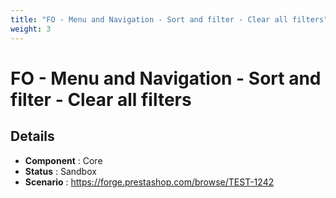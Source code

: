 ```yaml
---
title: "FO - Menu and Navigation - Sort and filter - Clear all filters"
weight: 3
---
```


# FO - Menu and Navigation - Sort and filter - Clear all filters
## Details
* **Component** : Core
* **Status** : Sandbox
* **Scenario** : https://forge.prestashop.com/browse/TEST-1242

